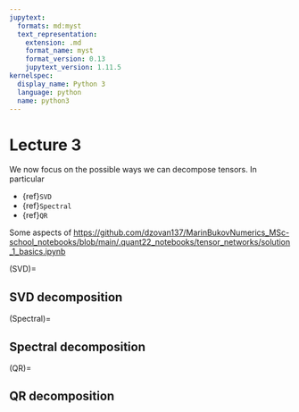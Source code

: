 ```yaml
---
jupytext:
  formats: md:myst
  text_representation:
    extension: .md
    format_name: myst
    format_version: 0.13
    jupytext_version: 1.11.5
kernelspec:
  display_name: Python 3
  language: python
  name: python3
---
```


# Lecture 3

We now focus on the possible ways we can decompose tensors. In particular 
- {ref}`SVD`
- {ref}`Spectral`
- {ref}`QR`


Some aspects of https://github.com/dzovan137/MarinBukovNumerics_MSc-school_notebooks/blob/main/.quant22_notebooks/tensor_networks/solution_1_basics.ipynb

(SVD)=
## SVD decomposition


(Spectral)=
## Spectral decomposition


(QR)=
## QR decomposition







